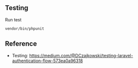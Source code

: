 ## Testing

Run test

```bash
vendor/bin/phpunit
```

## Reference

-   Testing: https://medium.com/@DCzajkowski/testing-laravel-authentication-flow-573ea0a96318
